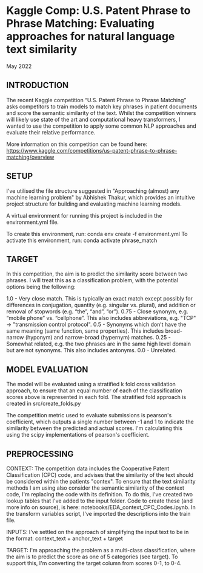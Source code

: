 # Kaggle Comp: U.S. Patent Phrase to Phrase Matching: Evaluating approaches for natural language text similarity

May 2022

## INTRODUCTION
The recent Kaggle competition “U.S. Patent Phrase to Phrase Matching” asks competitors to train models to match key phrases in patient documents and score the semantic similarity of the text.  Whilst the competition winners will likely use state of the art and computational heavy transformers, I wanted to use the competition to apply some common NLP approaches and evaluate their relative performance. 

More information on this competition can be found here: https://www.kaggle.com/competitions/us-patent-phrase-to-phrase-matching/overview

## SETUP

I've utilised the file structure suggested in "Approaching (almost) any machine learning problem" by Abhishek Thakur, which provides an intuitive project structure for building and evaluating machine learning models.

A virtual environment for running this project is included in the environment.yml file.  

To create this environment, run: conda env create -f environment.yml
To activate this environment, run: conda activate phrase_match

## TARGET

In this competition, the aim is to predict the similarity score between two phrases.  I will treat this as a classification
problem, with the potential options being the following:

1.0 - Very close match. This is typically an exact match except possibly for differences in conjugation, quantity (e.g. singular vs. plural), and addition or removal of stopwords (e.g. “the”, “and”, “or”).
0.75 - Close synonym, e.g. “mobile phone” vs. “cellphone”. This also includes abbreviations, e.g. "TCP" -> "transmission control protocol".
0.5 - Synonyms which don’t have the same meaning (same function, same properties). This includes broad-narrow (hyponym) and narrow-broad (hypernym) matches.
0.25 - Somewhat related, e.g. the two phrases are in the same high level domain but are not synonyms. This also includes antonyms.
0.0 - Unrelated.

## MODEL EVALUATION 

The model will be evaluated using a stratified k fold cross validation approach, to ensure that an equal number of each of the 
classification scores above is represented in each fold.  The stratified fold approach is created in src/create_folds.py

The competition metric used to evaluate submissions is pearson's coefficient, which outputs a single number between -1 and
1 to indicate the similarity between the predicted and actual scores. I'm calculating this using the scipy implementations of 
pearson's coefficient.

## PREPROCESSING

CONTEXT: The competition data includes the Cooperative Patent Classification (CPC) code, and advises that the similarity 
of the text should be considered within the patients "contex".  To ensure that the text similarity methods I am using also
consider the semantic similarity of the context code, I'm replacing the code with its definition.  To do this, I've created 
two lookup tables that I've added to the input folder.  Code to create these (and more info on source), 
is here: notebooks/EDA_context_CPC_Codes.ipynb.  In the transform variables script, I've imported the descriptions into 
the train file.

INPUTS: I've settled on the approach of simplifying the input text to be in the format: context_text + anchor_text + target

TARGET: I'm approaching the problem as a multi-class classification, where the aim is to predict the score as one of 
5 categories (see target).  To support this, I'm converting the target column from scores 0-1, to 0-4.




















